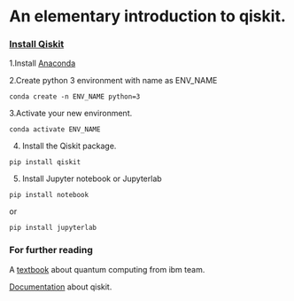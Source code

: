 # An elementary introduction to qiskit.




### [Install Qiskit][install] 

1.Install [Anaconda][anaconda]

2.Create python 3 environment with name as ENV_NAME 
```console
conda create -n ENV_NAME python=3
```

3.Activate your new environment.
```console
conda activate ENV_NAME
```
4. Install the Qiskit package.
```console
pip install qiskit
```
5. Install Jupyter notebook or Jupyterlab
```console
pip install notebook
```
or 
```console
pip install jupyterlab
```





### For further reading

A [textbook][textbook] about quantum computing from ibm team.

[Documentation][documentation] about qiskit.



[anaconda]:https://www.anaconda.com/products/individual
[textbook]:https://qiskit.org/textbook/preface.html 
[documentation]: https://qiskit.org/documentation/
[install]: https://qiskit.org/documentation/getting_started.html
